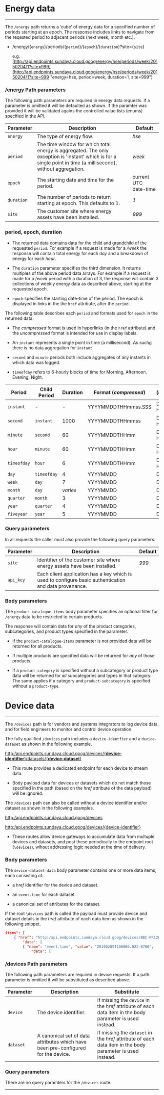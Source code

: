 # Energy data
---

The `/energy` path returns a ‘cube’ of energy data for a specified number of periods starting at an epoch. The response includes links to navigate from the reqested period to adjacent periods (next week, month etc.). 

- /energy/{`energy`}/periods/{`period`}/{`epoch`}/{`duration`}?site={`site`}

    e.g. [http://api.endpoints.sundaya.cloud.goog/energy/hse/periods/week/20150204/1?site=999](http://api.endpoints.sundaya.cloud.goog/energy/hse/periods/week/20150204/1?site=999 "energy=hse, period=week, duration=1, site=999")

### /energy Path parameters

The following path parameters are required in energy data requests. If a parameter is omitted it will be defaulted as shown. If the paramter was provided it will be validated agains the controlled value lists (enums) specified in the API.     

Parameter | Description | Default
--- | --- | --- 
`energy` | The type of energy flow. | *hse*
`period` | The time window for which total energy is aggregated. The only exception is 'instant' which is for a single point in time (a millisecond), without aggregation. | *week*
`epoch` | The starting date and time for the period. | current UTC date-time
`duration` | The number of periods to return starting at epoch. This defaults to 1. | *1*
`site` | The customer site where energy assets have been installed. | *999*

### period, epoch, duration
- The returned data contains data for the child and grandchild of the requested `period`. For example if a request is made for a */week* the response will contain total energy for each *day* and a breakdown of energy for each *hour*. 

- The `duration` parameter specifies the third dimension. It returns multiples of the above period data arrays. For example if a request is made for a */week* period with a duration of 3, the response will contain 3 collections of weekly energy data as described above, starting at the requested epoch. 

- `epoch` specifies  the starting date-time of the period. The epoch is displayed in links in the the `href` attribute, after the `period`. 

The following table describes each `period` and formats used for `epoch` in the returned data. 

- The *compressed* format is used in hyperlinks (in the `href` attribute) and the *uncompressed* format is intended for use in display labels.

- An `instant` represents a single point in time (a millisecond). As suchg there is no data aggregation for `instant`.

- `second` and `minute` periods both include aggregates of any instants in which data was logged.

- `timeofday` refers to 6-hourly blocks of time for Morning, Afternoon, Evening, Night.

Period | Child Period | Duration | Format (*compressed*) | (*uncompressed*)
--- | --- |--- | --- | --- 
`instant` | - | - | YYYYMMDDTHHmmss.SSS | DD/MM/YY HHmmss.SSS
`second` | `instant` | 1000 | YYYYMMDDTHHmmss | DD/MM/YY HHmm:ss
`minute` | `second` | 60 | YYYYMMDDTHHmm | DD/MM/YY HH:mm
`hour` | `minute` | 60 | YYYYMMDDTHHmm | DD/MM/YY HH:mm
`timeofday` | `hour` | 6 | YYYYMMDDTHHmm | DD/MM/YY HH:mm
`day` | `timeofday` | 4 | YYYYMMDD | DD/MM/YY
`week` | `day` | 7 | YYYYMMDD | DD/MM/YY
`month` | `day` | *varies*  | YYYYMMDD | DD/MM/YY
`quarter` | `month` | 3 | YYYYMMDD | DD/MM/YY
`year` | `quarter` | 4 | YYYYMMDD | DD/MM/YY
`fiveyear` | `year` | 5 | YYYYMMDD | DD/MM/YY

### Query parameters
In all requests the caller must also provide the following query parameters:

Parameter | Description | Default
--- | --- | --- 
`site` | Identifier of the customer site where energy assets have been installed. | *999*
`api_key` | Each client application has a key which is used to configure basic authentication and data provenance. | 

### Body parameters
The `product-catalogue-items` body parameter specifies an optional filter for `/energy` data to be restricted to certain products. 

The response will contain data for *any* of the product categories, subcategories, and product types specified in the parameter. 

- If the `product-catalogue-items` parameter is not provided data will be returned for all products.

- If multiple products are specified data will be returned for *any* of those products.

- If a `product-category` is specified without a subcategory or product type data will be returned for *all* subcategories and types in that category. The same applies if a category and `product-subcategory` is specified without a `product-type`.

# Device data
---

The `/devices` path is for vendors and systems integrators to log device data, and for field engineers to monitor and control device operation.

The fully qualified `/devices` path includes a `device-identfier` and a `device-dataset` as shown in the following example. 

  [http:/api.endpoints.sundaya.cloud.goog/devices/{**device-identifier**}/datasets/{**device-dataset**}](http:/api.endpoints.sundaya.cloud.goog/devices/BBC-PR1202-999/datasets/MPPT-SNMP)

- This route provides a dedicated endpoint for each device to stream data. 

- Body payload data for devices or datasets which do not match those specified in the path (based on the *href* attribute of the data payload) will be ignored.

The `/devices` path can also be called without a device identifier and/or dataset as shown in the following examples. 

  [http:/api.endpoints.sundaya.cloud.goog/devices](http:/api.endpoints.sundaya.cloud.goog/devices)

  [http:/api.endpoints.sundaya.cloud.goog/devices/{device-identifier}](http:/api.endpoints.sundaya.cloud.goog/devices/BBC-PR1202-999)

- These routes allow device gateways to accumulate data from multuple devices and datasets, and post these periodically to the endpoint root (`\devices`), wihout addressing logic needed at the time of delivery. 


### Body parameters

The `device-dataset-data` body parameter contains one or more data items, each consisting of:

- a *href* identifier for the device and dataset.

- an `event.time` for each dataset.   

- a canonical set of attributes for the dataset.

If the root `\devices` path is called the payload must provide device and dataset details in the *href* attribute of each data item as shown in the following snippet.

```json
items": [
    { "href": "http:/api.endpoints.sundaya.cloud.goog/devices/BBC-PR1202-999/datasets/MPPT-SNMP",
        "data": [
        { "name": "event.time", "value": "20190209T150006.022-0700",
            "data": [
```

### /devices Path parameters

The following path parameters are required in device requests. If a path parameter is omitted it will be substituted as described above.    

Parameter | Description | Substitute
--- | --- | --- 
`device` | The device identifier. | If missing the `device` in the *href* attribute of each data item in the body parameter is used instead. 
`dataset` | A canonical set of data attributes which have been pre-configured for the device. | If missing the `dataset` in the *href* attribute of each data item in the body parameter is used instead.

### Query parameters
There are no query paramters for the `/devices` route.




---